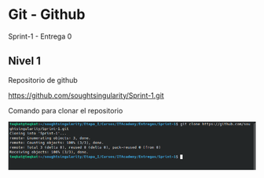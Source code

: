 # Git - Github

Sprint-1 - Entrega 0

## Nivel 1

Repositorio de github

https://github.com/soughtsingularity/Sprint-1.git

Comando para clonar el repositorio

![Comando para clonar el repositorio](img/git-clone.png)


